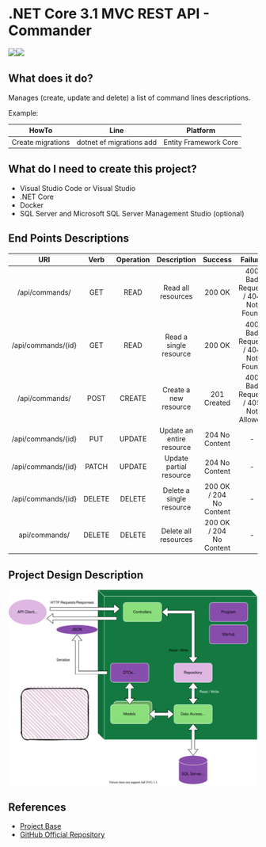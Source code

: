 # .NET Core 3.1 MVC REST API - Commander
<img src="https://img.shields.io/badge/c%23%20-%23239120.svg?&style=for-the-badge&logo=c-sharp&logoColor=white"/><img src="https://img.shields.io/badge/docker%20-%230db7ed.svg?&style=for-the-badge&logo=docker&logoColor=white"/>

## What does it do?

Manages (create, update and delete) a list of command lines descriptions.

Example:

| HowTo             | Line                                     | Platform              |
|-------------------|------------------------------------------|-----------------------|
| Create migrations | dotnet ef migrations add <MigrationName> | Entity Framework Core |

## What do I need to create this project?

- Visual Studio Code or Visual Studio
- .NET Core
- Docker
- SQL Server and Microsoft SQL Server Management Studio (optional)

## End Points Descriptions

|        URI         |  Verb	| Operation	|    Description	         |       Success	        |      Failure                      |
|:------------------:|:------:|:---------:|:------------------------:|:----------------------:|:---------------------------------:|
|/api/commands/	     |   GET	|   READ	  | Read all resources	     |        200 OK	        | 400 Bad Request / 404 Not Found   |
|/api/commands/{id}  |   GET	|   READ    | Read a single resource   |	      200 OK          |	400 Bad Request / 404 Not Found   |
|/api/commands/      |  POST	|  CREATE	  | Create a new resource	   |     201 Created        |	400 Bad Request / 405 Not Allowed |
|/api/commands/{id}  |  PUT	  | UPDATE	  | Update an entire resource|	 204 No Content       |	             -                    |
|/api/commands/{id}  | PATCH  |	UPDATE    |	Update partial resource	 |   204 No Content       |	             -                    |
|/api/commands/{id}  | DELETE |	DELETE    | Delete a single resource |200 OK / 204 No Content	|              -                    |
|api/commands/       | DELETE | DELETE    | Delete all resources     |200 OK / 204 No Content	|              -                    |

## Project Design Description

![](https://github.com/BernardoSlailati/dotnetcore/blob/master/Commander/assets/project_description.svg)

## References

- [Project Base](https://www.youtube.com/watch?v=fmvcAzHpsk8&list=PLMOI5f5peuFEqUWhNii6jl8XkH2ufMM5h&index=1&ab_channel=LesJackson)
- [GitHub Official Repository](https://github.com/binarythistle)
